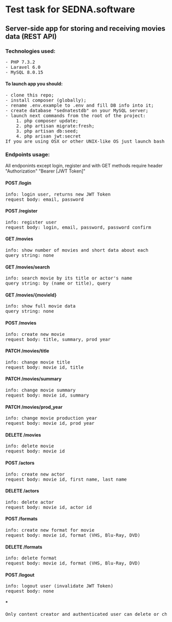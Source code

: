 # Test task for SEDNA.software

## Server-side app for storing and receiving movies data (REST API)

### Technologies used:
<pre>
- PHP 7.3.2
- Laravel 6.0
- MySQL 8.0.15
</pre>

#### To launch app you should:
<pre>
- clone this repo;
- install composer (globally);
- rename .env.example to .env and fill DB info into it;
- create database "sednatestdb" on your MySQL server;
- launch next commands from the root of the project:
    1. php composer update;
    2. php artisan migrate:fresh;
    3. php artisan db:seed;
    4. php arisan jwt:secret
If you are using OSX or other UNIX-like OS just launch bash script "start.sh" 
</pre>

### Endpoints usage:
All endponints except login, register and with GET methods require header "Authorization" "Bearer [JWT Token]"

#### POST /login
<pre>
info: login user, returns new JWT Token
request body: email, password
</pre>

#### POST /register
<pre>
info: register user
request body: login, email, password, password_confirm
</pre>

#### GET /movies
<pre>
info: show number of movies and short data about each
query string: none
</pre>

#### GET /movies/search
<pre>
info: search movie by its title or actor's name
query string: by (name or title), query
</pre>

#### GET /movies/{movieId}
<pre>
info: show full movie data
query string: none
</pre>

#### POST /movies
<pre>
info: create new movie
request body: title, summary, prod_year
</pre>

#### PATCH /movies/title
<pre>
info: change movie title
request body: movie_id, title
</pre>

#### PATCH /movies/summary
<pre>
info: change movie summary
request body: movie_id, summary
</pre>

#### PATCH /movies/prod_year
<pre>
info: change movie production year
request body: movie_id, prod_year
</pre>

#### DELETE /movies
<pre>
info: delete movie
request body: movie_id
</pre>

#### POST /actors
<pre>
info: create new actor
request body: movie_id, first_name, last_name
</pre>

#### DELETE /actors
<pre>
info: delete actor
request body: movie_id, actor_id
</pre>

#### POST /formats
<pre>
info: create new format for movie
request body: movie_id, format (VHS, Blu-Ray, DVD)
</pre>

#### DELETE /formats
<pre>
info: delete format
request body: movie_id, format (VHS, Blu-Ray, DVD)
</pre>

#### POST /logout
<pre>
info: logout user (invalidate JWT Token)
request body: none
</pre>

#### *
<pre>
Only content creator and authenticated user can delete or change data
</pre>
